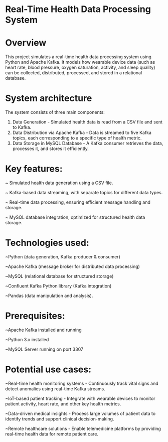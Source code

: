 #  Real-Time Health Data Processing System

# Overview

This project simulates a real-time health data processing system using Python and Apache Kafka. It models how wearable device data (such as heart rate, blood pressure, oxygen saturation, activity, and sleep quality) can be collected, distributed, processed, and stored in a relational database.

# System architecture

The system consists of three main components:
1. Data Generation - Simulated health data is read from a CSV file and sent to Kafka.
2. Data Distribution via Apache Kafka - Data is streamed to five Kafka topics, each corresponding to a specific type of health metric.
3. Data Storage in MySQL Database - A Kafka consumer retrieves the data, processes it, and stores it efficiently.

# Key features:

~ Simulated health data generation using a CSV file.

~ Kafka-based data streaming, with separate topics for different data types.

~ Real-time data processing, ensuring efficient message handling and storage.

~ MySQL database integration, optimized for structured health data storage.


# Technologies used:

~Python (data generation, Kafka producer & consumer)

~Apache Kafka (message broker for distributed data processing)

~MySQL (relational database for structured storage)

~Confluent Kafka Python library (Kafka integration)

~Pandas (data manipulation and analysis).



# Prerequisites:

~Apache Kafka installed and running

~Python 3.x installed

~MySQL Server running on port 3307


# Potential use cases:

~Real-time health monitoring systems - Continuously track vital signs and detect anomalies using real-time Kafka streams.

~IoT-based patient tracking - Integrate with wearable devices to monitor patient activity, heart rate, and other key health metrics.

~Data-driven medical insights - Process large volumes of patient data to identify trends and support clinical decision-making.

~Remote healthcare solutions - Enable telemedicine platforms by providing real-time health data for remote patient care.
